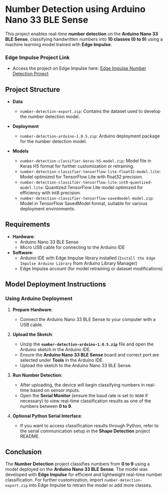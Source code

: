# **Number Detection using Arduino Nano 33 BLE Sense**

This project enables real-time **number detection** on the **Arduino Nano 33 BLE Sense**, classifying handwritten numbers into **10 classes (0 to 9)** using a machine learning model trained with **Edge Impulse**.

### **Edge Impulse Project Link**
- Access the project on Edge Impulse here: [Edge Impulse Number Detection Project](https://studio.edgeimpulse.com/public/558992/live)

## **Project Structure**

- **Data**
    - `number-detection-export.zip`: Contains the dataset used to develop the number detection model.

- **Deployment**
    - `number-detection-arduino-1.0.5.zip`: Arduino deployment package for the number detection model.

- **Models**
    - `number-detection-classifier-keras-h5-model.zip`: Model file in Keras H5 format for further customization or retraining.
    - `number-detection-classifier-tensorflow-lite-float32-model.lite`: Model optimized for TensorFlow Lite with float32 precision.
    - `number-detection-classifier-tensorflow-lite-int8-quantized-model.lite`: Quantized TensorFlow Lite model optimized for efficiency with int8 precision.
    - `number-detection-classifier-tensorflow-savedmodel-model.zip`: Model in TensorFlow SavedModel format, suitable for various deployment environments.

## **Requirements**

- **Hardware**:
    - Arduino Nano 33 BLE Sense
    - Micro USB cable for connecting to the Arduino IDE
- **Software**:
    - Arduino IDE with Edge Impulse library installed (`Install the Edge Impulse Arduino Library` from Arduino Library Manager)
    - Edge Impulse account (for model retraining or dataset modifications)

## **Model Deployment Instructions**

### **Using Arduino Deployment**

1. **Prepare Hardware**:
    - Connect the Arduino Nano 33 BLE Sense to your computer with a USB cable.

2. **Upload the Sketch**:
    - Unzip the **`number-detection-arduino-1.0.5.zip`** file and open the Arduino sketch in the Arduino IDE.
    - Ensure the **Arduino Nano 33 BLE Sense** board and correct port are selected under **Tools** in the Arduino IDE.
    - Upload the sketch to the Arduino Nano 33 BLE Sense.

3. **Run Number Detection**:
    - After uploading, the device will begin classifying numbers in real-time based on sensor inputs.
    - Open the **Serial Monitor** (ensure the baud rate is set to `9600` if necessary) to view real-time classification results as one of the numbers between **0 to 9**.

4. **Optional Python Serial Interface**:
    - If you want to access classification results through Python, refer to the serial communication setup in the **Shape Detection** project README.

## **Conclusion**

The **Number Detection** project classifies numbers from **0 to 9** using a model deployed on the **Arduino Nano 33 BLE Sense**. The model was developed with **Edge Impulse** for efficient and lightweight real-time number classification. For further customization, import `number-detection-export.zip` into Edge Impulse to retrain the model or add more classes.